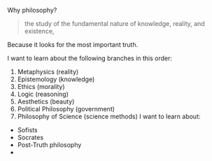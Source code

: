 Why philosophy?
> the study of the fundamental nature of knowledge, reality, and existence,

Because it looks for the most important truth.

I want to learn about the following branches in this order:
1. Metaphysics (reality)
2. Epistemology (knowledge)
3. Ethics (morality)
4. Logic (reasoning)
5. Aesthetics (beauty)
6. Political Philosophy (government)
7. Philosophy of Science (science methods)
I want to learn about:
- Sofists
- Socrates
- Post-Truth philosophy
- 